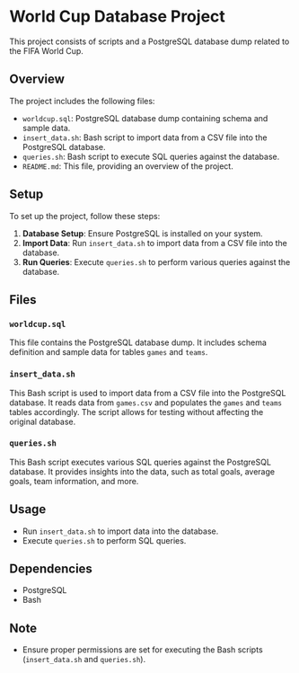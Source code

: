 # World Cup Database Project

This project consists of scripts and a PostgreSQL database dump related to the FIFA World Cup.

## Overview

The project includes the following files:

- `worldcup.sql`: PostgreSQL database dump containing schema and sample data.
- `insert_data.sh`: Bash script to import data from a CSV file into the PostgreSQL database.
- `queries.sh`: Bash script to execute SQL queries against the database.
- `README.md`: This file, providing an overview of the project.

## Setup

To set up the project, follow these steps:

1. **Database Setup**: Ensure PostgreSQL is installed on your system.
2. **Import Data**: Run `insert_data.sh` to import data from a CSV file into the database.
3. **Run Queries**: Execute `queries.sh` to perform various queries against the database.

## Files

### `worldcup.sql`

This file contains the PostgreSQL database dump. It includes schema definition and sample data for tables `games` and `teams`.

### `insert_data.sh`

This Bash script is used to import data from a CSV file into the PostgreSQL database. It reads data from `games.csv` and populates the `games` and `teams` tables accordingly. The script allows for testing without affecting the original database.

### `queries.sh`

This Bash script executes various SQL queries against the PostgreSQL database. It provides insights into the data, such as total goals, average goals, team information, and more.

## Usage

- Run `insert_data.sh` to import data into the database.
- Execute `queries.sh` to perform SQL queries.

## Dependencies

- PostgreSQL
- Bash

## Note

- Ensure proper permissions are set for executing the Bash scripts (`insert_data.sh` and `queries.sh`).

